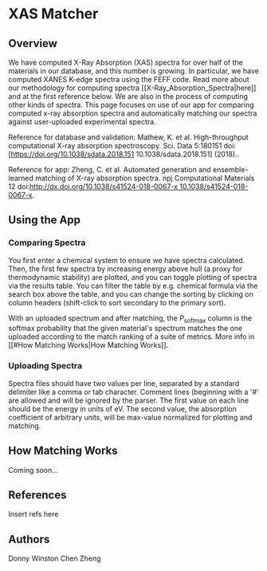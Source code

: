 # XAS Matcher
## Overview
We have computed X-Ray Absorption (XAS) spectra for over half of the materials in our database, and this number is growing. In particular, we have computed XANES K-edge spectra using the FEFF code. Read more about our methodology for computing spectra [[X-Ray_Absorption_Spectra|here]] and at the first reference below. We are also in the process of computing other kinds of spectra. This page focuses on use of our app for comparing computed x-ray absorption spectra and automatically matching our spectra against user-uploaded experimental spectra.

Reference for database and validation: <ref>Mathew, K. et al. High-throughput computational X-ray absorption spectroscopy. Sci. Data 5:180151 doi:[https://doi.org/10.1038/sdata.2018.151 10.1038/sdata.2018.151] (2018).</ref>.

Reference for app: <ref> Zheng, C. et al. Automated generation and ensemble-learned matching of X-ray absorption spectra. npj Computational Materials 12 doi:[http://dx.doi.org/10.1038/s41524-018-0067-x 10.1038/s41524-018-0067-x](2018).</ref>

## Using the App

### Comparing Spectra

You first enter a chemical system to ensure we have spectra calculated. Then, the first few spectra by increasing energy above hull (a proxy for thermodynamic stability) are plotted, and you can toggle plotting of spectra via the results table. You can filter the table by e.g. chemical formula via the search box above the table, and you can change the sorting by clicking on column headers (shift-click to sort secondary to the primary sort).

With an uploaded spectrum and after matching, the <em>P</em><sub>softmax</sub> column is the softmax probability that the given material's spectrum matches the one uploaded according to the match ranking of a suite of metrics. More info in [[#How Matching Works|How Matching Works]].

### Uploading Spectra

Spectra files should have two values per line, separated by a standard delimiter like a comma or tab character. Comment lines (beginning with a '#' are allowed and will be ignored by the parser. The first value on each line should be the energy in units of eV. The second value, the absorption coefficient of arbitrary units, will be max-value normalized for plotting and matching.

## How Matching Works
Coming soon...

## References

Insert refs here

## Authors

Donny Winston
Chen Zheng
